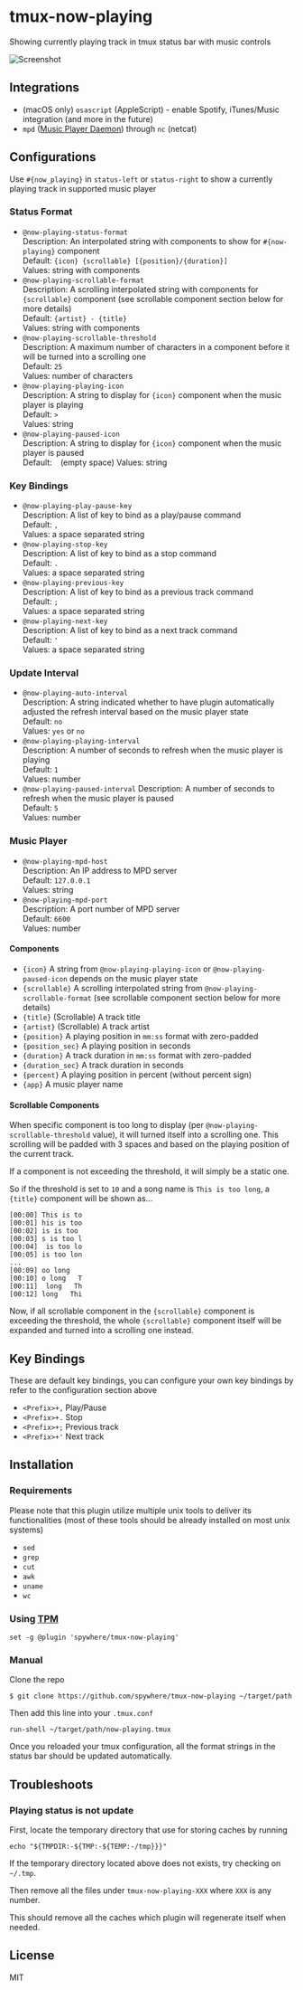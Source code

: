 # tmux-now-playing

Showing currently playing track in tmux status bar with music controls

![Screenshot](https://raw.githubusercontent.com/spywhere/tmux-now-playing/master/images/screenshot.png)

## Integrations

- (macOS only) `osascript` (AppleScript) - enable Spotify, iTunes/Music
integration (and more in the future)
- `mpd` ([Music Player Daemon](https://www.musicpd.org)) through `nc` (netcat)

## Configurations

Use `#{now_playing}` in `status-left` or `status-right` to show a currently
playing track in supported music player

### Status Format

- `@now-playing-status-format`  
Description: An interpolated string with components to show for `#{now-playing}`
component  
Default: `{icon} {scrollable} [{position}/{duration}]`  
Values: string with components
- `@now-playing-scrollable-format`  
Description: A scrolling interpolated string with components for `{scrollable}`
component (see scrollable component section below for more details)  
Default: `{artist} - {title}`  
Values: string with components
- `@now-playing-scrollable-threshold`  
Description: A maximum number of characters in a component before it will be
turned into a scrolling one  
Default: `25`  
Values: number of characters
- `@now-playing-playing-icon`  
Description: A string to display for `{icon}` component when the music player
is playing  
Default: `>`  
Values: string
- `@now-playing-paused-icon`  
Description: A string to display for `{icon}` component when the music player
is paused  
Default: ` ` (empty space)
Values: string

### Key Bindings

- `@now-playing-play-pause-key`  
Description: A list of key to bind as a play/pause command  
Default: `,`  
Values: a space separated string
- `@now-playing-stop-key`  
Description: A list of key to bind as a stop command  
Default: `.`  
Values: a space separated string
- `@now-playing-previous-key`  
Description: A list of key to bind as a previous track command  
Default: `;`  
Values: a space separated string
- `@now-playing-next-key`  
Description: A list of key to bind as a next track command  
Default: `'`  
Values: a space separated string

### Update Interval

- `@now-playing-auto-interval`  
Description: A string indicated whether to have plugin automatically adjusted
the refresh interval based on the music player state  
Default: `no`  
Values: `yes` or `no`
- `@now-playing-playing-interval`  
Description: A number of seconds to refresh when the music player is playing  
Default: `1`  
Values: number
- `@now-playing-paused-interval`
Description: A number of seconds to refresh when the music player is paused  
Default: `5`  
Values: number

### Music Player

- `@now-playing-mpd-host`  
Description: An IP address to MPD server  
Default: `127.0.0.1`  
Values: string
- `@now-playing-mpd-port`  
Description: A port number of MPD server  
Default: `6600`  
Values: number

#### Components

- `{icon}` A string from `@now-playing-playing-icon` or
`@now-playing-paused-icon` depends on the music player state
- `{scrollable}` A scrolling interpolated string from
`@now-playing-scrollable-format` (see scrollable component section below for more details)
- `{title}` (Scrollable) A track title
- `{artist}` (Scrollable) A track artist
- `{position}` A playing position in `mm:ss` format with zero-padded
- `{position_sec}` A playing position in seconds
- `{duration}` A track duration in `mm:ss` format with zero-padded
- `{duration_sec}` A track duration in seconds
- `{percent}` A playing position in percent (without percent sign)
- `{app}` A music player name

#### Scrollable Components

When specific component is too long to display (per
`@now-playing-scrollable-threshold` value), it will turned itself into a
scrolling one. This scrolling will be padded with 3 spaces and based on the
playing position of the current track.

If a component is not exceeding the threshold, it will simply be a static one.

So if the threshold is set to `10` and a song name is `This is too long`, a
`{title}` component will be shown as...

```
[00:00] This is to
[00:01] his is too
[00:02] is is too 
[00:03] s is too l
[00:04]  is too lo
[00:05] is too lon
...
[00:09] oo long   
[00:10] o long   T
[00:11]  long   Th
[00:12] long   Thi
```

Now, if all scrollable component in the `{scrollable}` component is exceeding
the threshold, the whole `{scrollable}` component itself will be expanded and
turned into a scrolling one instead.

## Key Bindings

These are default key bindings, you can configure your own key bindings by refer
to the configuration section above

- `<Prefix>+,` Play/Pause
- `<Prefix>+.` Stop
- `<Prefix>+;` Previous track
- `<Prefix>+'` Next track

## Installation

### Requirements

Please note that this plugin utilize multiple unix tools to deliver its
functionalities (most of these tools should be already installed on most unix systems)

- `sed`
- `grep`
- `cut`
- `awk`
- `uname`
- `wc`

### Using [TPM](https://github.com/tmux-plugins/tpm)

```
set -g @plugin 'spywhere/tmux-now-playing'
```

### Manual

Clone the repo

```
$ git clone https://github.com/spywhere/tmux-now-playing ~/target/path
```

Then add this line into your `.tmux.conf`

```
run-shell ~/target/path/now-playing.tmux
```

Once you reloaded your tmux configuration, all the format strings in the status
bar should be updated automatically.

## Troubleshoots

### Playing status is not update

First, locate the temporary directory that use for storing caches by running

```
echo "${TMPDIR:-${TMP:-${TEMP:-/tmp}}}"
```

If the temporary directory located above does not exists, try checking on `~/.tmp`.

Then remove all the files under `tmux-now-playing-XXX` where `XXX` is any number.

This should remove all the caches which plugin will regenerate itself when needed.

## License

MIT

